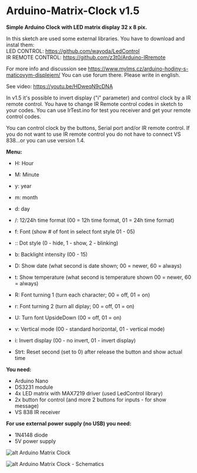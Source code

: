 # Arduino-Matrix-Clock v1.5

**Simple Arduino Clock with LED matrix display 32 x 8 pix.**

In this sketch are used some external libraries. You have to download and instal them:<br>
LED CONTROL: https://github.com/wayoda/LedControl<br>
IR REMOTE CONTROL: https://github.com/z3t0/Arduino-IRremote

For more info and discussion see https://www.mylms.cz/arduino-hodiny-s-maticovym-displejem/ You can use forum there. Please write in english.

See video: https://youtu.be/HDweqN9cDNA

In v1.5 it's possible to invert display ("i" parameter) and control clock by a IR remote control. You have to change IR Remote control codes in sketch to your codes. You can use IrTest.ino for test you receiver and get your remote control codes.

You can control clock by the buttons, Serial port and/or IR remote control. If you do not want to use IR remote control you do not have to connect VS 838...or you can use version 1.4.


**Menu:**
- H: Hour
- M: Minute

- y: year
- m: month
- d: day

- /: 12/24h time format (00 = 12h time format, 01 = 24h time format)
- f: Font (show # of font in select font style 01 - 05)
- :: Dot style (0 - hide, 1 - show, 2 - blinking)
- b: Backlight intensity (00 - 15)
- D: Show date (what second is date shown; 00 = newer, 60 = always)
- t: Show temperature (what second is temperature shown 00 = newer, 60 = always)
- R: Font turning 1 (turn each character; 00 = off, 01 = on)
- r: Font turning 2 (turn all diplay; 00 = off, 01 = on)
- U: Turn font UpsideDown (00 = off, 01 = on)
- v: Vertical mode (00 - standard horizontal, 01 - vertical mode)
- i: Invert display (00 - no invert, 01 - invert display)
- Strt: Reset second (set to 0) after release the button and show actual time


**You need:**
- Arduino Nano
- DS3231 module
- 4x LED matrix with MAX7219 driver (used LedControl library)
- 2x button for control (and more 2 buttons for inputs - for show message)
- VS 838 IR receiver


**For use external power supply (no USB) you need:**
- 1N4148 diode
- 5V power supply

![alt Arduino Matrix Clock](https://www.mylms.cz/wp-content/uploads/2018/06/arduino-matrix-clock-1.jpg)

![alt Arduino Matrix Clock - Schematics](https://www.mylms.cz/wp-content/uploads/2020/01/arduino-matrix-clock-v1-5.png)
